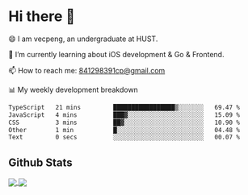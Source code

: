 
# Hi there 👋
😄 I am vecpeng, an undergraduate at HUST.

🌱 I’m currently learning about iOS development & Go & Frontend.

📫 How to reach me: 841298391cp@gmail.com

📊 My weekly development breakdown
<!--START_SECTION:waka-->

```txt
TypeScript   21 mins         █████████████████▒░░░░░░░   69.47 %
JavaScript   4 mins          ███▓░░░░░░░░░░░░░░░░░░░░░   15.09 %
CSS          3 mins          ██▓░░░░░░░░░░░░░░░░░░░░░░   10.90 %
Other        1 min           █░░░░░░░░░░░░░░░░░░░░░░░░   04.48 %
Text         0 secs          ░░░░░░░░░░░░░░░░░░░░░░░░░   00.07 %
```

<!--END_SECTION:waka-->

## Github Stats
<a href="https://github.com/anuraghazra/github-readme-stats">
  <img align="center" src="https://github-readme-stats.vercel.app/api?username=vecpeng&count_private=true&hide=stars" />
</a>
<a href="https://github.com/anuraghazra/convoychat">
  <img align="center" src="https://github-readme-stats.vercel.app/api/top-langs/?username=vecpeng&layout=compact" />
</a>
